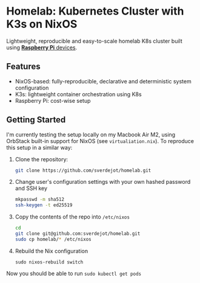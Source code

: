 # Homelab: Kubernetes Cluster with K3s on NixOS

Lightweight, reproducible and easy-to-scale homelab K8s cluster built using [**Raspberry Pi** devices](https://www.raspberrypi.com/products/raspberry-pi-5/).

## Features

- NixOS-based: fully-reproducible, declarative and deterministic system configuration
- K3s: lightweight container orchestration using K8s
- Raspberry Pi: cost-wise setup

## Getting Started

I'm currently testing the setup locally on my Macbook Air M2, using OrbStack built-in support for NixOS (see `virtualiation.nix`). To reproduce this setup in a similar way:

1. Clone the repository:
   ```bash
   git clone https://github.com/sverdejot/homelab.git
   ```
2. Change user's configuration settings with your own hashed password and SSH key
    ```bash
    mkpasswd -m sha512
    ssh-keygen -t ed25519
    ```
3. Copy the contents of the repo into `/etc/nixos`
    ```bash
    cd
    git clone git@github.com:sverdejot/homelab.git
    sudo cp homelab/* /etc/nixos
    ```
4. Rebuild the Nix configuration
    ```
    sudo nixos-rebuild switch
    ```

Now you should be able to run `sudo kubectl get pods`

